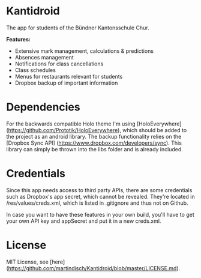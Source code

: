 Kantidroid
==========

The app for students of the Bündner Kantonsschule Chur.

**Features:**
* Extensive mark management, calculations & predictions
* Absences management
* Notifications for class cancellations
* Class schedules
* Menus for restaurants relevant for students
* Dropbox backup of important information

Dependencies
==========
For the backwards compatible Holo theme I'm using [HoloEverywhere] (https://github.com/Prototik/HoloEverywhere), which should be added to the project as an android library.
The backup functionality relies on the [Dropbox Sync API] (https://www.dropbox.com/developers/sync). This library can simply be thrown into the libs folder and is already included.

Credentials
==========
Since this app needs access to third party APIs, there are some credentials such as Dropbox's app secret, which cannot be revealed. They're located in /res/values/creds.xml, which is listed in .gitignore and thus not on Github.

In case you want to have these features in your own build, you'll have to get your own API key and appSecret and put it in a new creds.xml.

License
==========

MIT License, see [here] (https://github.com/martindisch/Kantidroid/blob/master/LICENSE.md).
